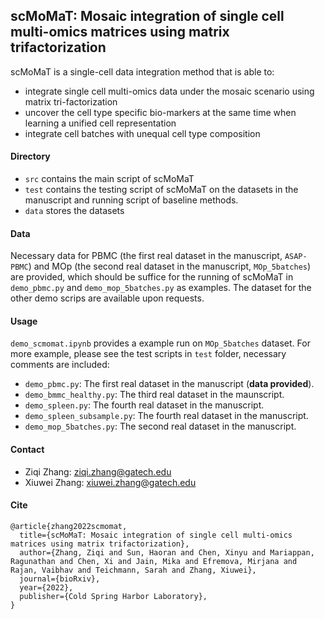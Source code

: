 ## scMoMaT: Mosaic integration of single cell multi-omics matrices using matrix trifactorization
scMoMaT is a single-cell data integration method that is able to:
* integrate single cell multi-omics data under the mosaic scenario using matrix tri-factorization
* uncover the cell type specific bio-markers at the same time when learning a unified cell representation
* integrate cell batches with unequal cell type composition

#### Directory
* `src` contains the main script of scMoMaT
* `test` contains the testing script of scMoMaT on the datasets in the manuscript and running script of baseline methods.
* `data` stores the datasets

#### Data
Necessary data for PBMC (the first real dataset in the manuscript, `ASAP-PBMC`) and MOp (the second real dataset in the manuscript, `MOp_5batches`) are provided, which should be suffice for the running of scMoMaT in `demo_pbmc.py` and `demo_mop_5batches.py` as examples. The dataset for the other demo scrips are available upon requests. 

#### Usage 
`demo_scmomat.ipynb` provides a example run on `MOp_5batches` dataset. For more example, please see the test scripts in `test` folder, necessary comments are included:
* `demo_pbmc.py`: The first real dataset in the manuscript (**data provided**).
* `demo_bmmc_healthy.py`: The third real dataset in the maunscript.
* `demo_spleen.py`: The fourth real dataset in the manuscript.
* `demo_spleen_subsample.py`: The fourth real dataset in the manuscript.
* `demo_mop_5batches.py`: The second real dataset in the manuscript.


#### Contact
* Ziqi Zhang: ziqi.zhang@gatech.edu
* Xiuwei Zhang: xiuwei.zhang@gatech.edu 


#### Cite
```
@article{zhang2022scmomat,
  title={scMoMaT: Mosaic integration of single cell multi-omics matrices using matrix trifactorization},
  author={Zhang, Ziqi and Sun, Haoran and Chen, Xinyu and Mariappan, Ragunathan and Chen, Xi and Jain, Mika and Efremova, Mirjana and Rajan, Vaibhav and Teichmann, Sarah and Zhang, Xiuwei},
  journal={bioRxiv},
  year={2022},
  publisher={Cold Spring Harbor Laboratory},
}
```